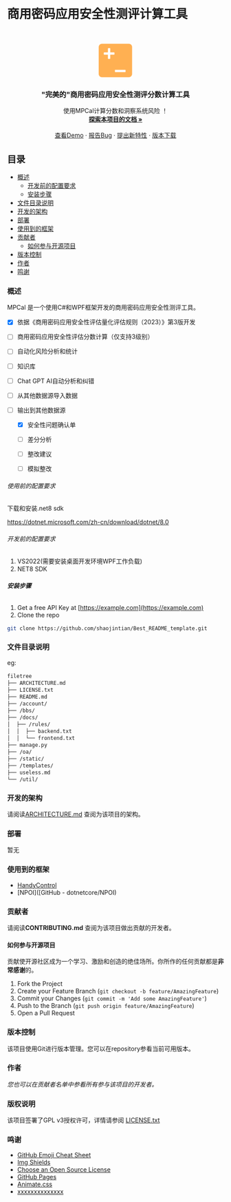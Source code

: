 # 商用密码应用安全性测评计算工具

<br />

<p align="center">
  <a href="https://github.com/shaojintian/Best_README_template/">
    <img src="images/logo.png" alt="Logo" width="80" height="80">
  </a>

<h3 align="center">"完美的"商用密码应用安全性测评分数计算工具</h3>
  <p align="center">
    使用MPCal计算分数和洞察系统风险 ！
    <br />
    <a href="https://github.com/hyfree/MPScoreCalculator"><strong>探索本项目的文档 »</strong></a>
    <br />
    <br />
    <a href="https://github.com/hyfree/MPScoreCalculator">查看Demo</a>
    ·
    <a href="https://github.com/hyfree/MPScoreCalculator">报告Bug</a>
    ·
    <a href="https://github.com/hyfree/MPScoreCalculator">提出新特性</a>
    ·
    <a href="https://github.com/hyfree/MPScoreCalculator">版本下载</a>
  </p>

</p>

## 目录

- [概述](#概述)
  - [开发前的配置要求](#开发前的配置要求)
  - [安装步骤](#安装步骤)
- [文件目录说明](#文件目录说明)
- [开发的架构](#开发的架构)
- [部署](#部署)
- [使用到的框架](#使用到的框架)
- [贡献者](#贡献者)
  - [如何参与开源项目](#如何参与开源项目)
- [版本控制](#版本控制)
- [作者](#作者)
- [鸣谢](#鸣谢)

### 概述

MPCal 是一个使用C#和WPF框架开发的商用密码应用安全性测评工具。



- [x] 依据《商用密码应用安全性评估量化评估规则（2023）》第3版开发

- [ ] 商用密码应用安全性评估分数计算（仅支持3级别）

- [ ] 自动化风险分析和统计

- [ ] 知识库

- [ ] Chat GPT AI自动分析和纠错

- [ ] 从其他数据源导入数据

- [ ] 输出到其他数据源
  
  - [x] 安全性问题确认单
  
  - [ ] 差分分析
  
  - [ ] 整改建议
  
  - [ ] 模拟整改

###### 使用前的配置要求

下载和安装.net8 sdk

https://dotnet.microsoft.com/zh-cn/download/dotnet/8.0


###### 开发前的配置要求

1. VS2022(需要安装桌面开发环境WPF工作负载)
2. NET8 SDK

###### **安装步骤**

1. Get a free API Key at [https://example.com](https://example.com)
2. Clone the repo

```sh
git clone https://github.com/shaojintian/Best_README_template.git
```

### 文件目录说明

eg:

```
filetree 
├── ARCHITECTURE.md
├── LICENSE.txt
├── README.md
├── /account/
├── /bbs/
├── /docs/
│  ├── /rules/
│  │  ├── backend.txt
│  │  └── frontend.txt
├── manage.py
├── /oa/
├── /static/
├── /templates/
├── useless.md
└── /util/
```

### 开发的架构

请阅读[ARCHITECTURE.md](https://github.com/shaojintian/Best_README_template/blob/master/ARCHITECTURE.md) 查阅为该项目的架构。

### 部署

暂无

### 使用到的框架

-  [HandyControl](https://github.com/HandyOrg/HandyControl)
- [NPOI]([GitHub - dotnetcore/NPOI)

### 贡献者

请阅读**CONTRIBUTING.md** 查阅为该项目做出贡献的开发者。

#### 如何参与开源项目

贡献使开源社区成为一个学习、激励和创造的绝佳场所。你所作的任何贡献都是**非常感谢**的。

1. Fork the Project
2. Create your Feature Branch (`git checkout -b feature/AmazingFeature`)
3. Commit your Changes (`git commit -m 'Add some AmazingFeature'`)
4. Push to the Branch (`git push origin feature/AmazingFeature`)
5. Open a Pull Request

### 版本控制

该项目使用Git进行版本管理。您可以在repository参看当前可用版本。

### 作者

 *您也可以在贡献者名单中参看所有参与该项目的开发者。*

### 版权说明

该项目签署了GPL v3授权许可，详情请参阅 [LICENSE.txt](https://github.com/hyfree/MPScoreCalculator/blob/master/LICENSE)

### 鸣谢

- [GitHub Emoji Cheat Sheet](https://www.webpagefx.com/tools/emoji-cheat-sheet)
- [Img Shields](https://shields.io)
- [Choose an Open Source License](https://choosealicense.com)
- [GitHub Pages](https://pages.github.com)
- [Animate.css](https://daneden.github.io/animate.css)
- [xxxxxxxxxxxxxx](https://connoratherton.com/loaders)
